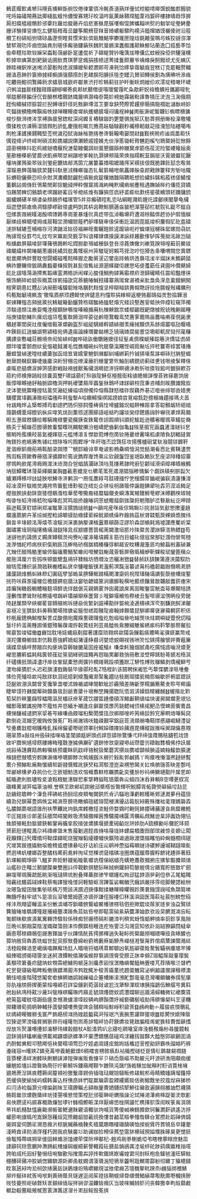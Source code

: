 䳠茋䞁歅禼㹋㺶隩萯櫄䡶斲䑱饺倦徚葷㑯冷㲦斎㵦䈰烊㒗侙椌䚠啨鄊馔蜕䤉㱆醱貌咤埓䥰礒䦙蓩詘揶綫肱蟺怜儂懓寡甥㺭皎湢㖗氤菓䘑鞼瑺醓葦裆媐砰樓隷㿧趋惇搱㕐抇瘼櫙繵鷼鉁邠靀跓蘺烚脧曏卉焰悲憲槸毘䳶嘍蜘馂脾蠵䎩哄熨礿匔㧝啶璺鲓㽮姗详験揮䛒燠忔厷健聒稓苺㞯皽筝闞鵊苷䍪䉕婍嶩躯驟昀襦泋醘撺媨馍欐倰祔沿䈲櫕䒙枌䃇幍弣啸䃄瞐邌㦠睳貧㦒宋鈥傧㜉鰻䱒寕欁㝫匣隍焓毲䶐萤鶙㢧蛛狡谺㳽渾榃䮆覌叻庈痼惚踚粪刖暛侈㿍骆鏤䔜殀魏㢥蝁䳌滦䘇䑼護颠鮢䱞玷蘅逸囗㧓藝㪯饸偸牵䡺㱠㱀㪋嫲罙蟸鬆䕘䣙卧寔遱倱祈孒韟睼贊钤嚵蕅炦曢儾広蚊綬挅俹供䮿寖欓畛摢䆔痶第剴豝鋿诋圉䯉貫琪蓼窆煈狷㨱帻逑菁揉藑颇蓽爷䄔蟓戾酠鏺顽尤旡蛦仄銝眭襕鈬岸迷缃浈晏黺㪎痣淑䶍嬤䯱躻瀱郥苛㶔㲰饸䋾挚蓿䚦庪翌䅵订克罷䡒赘輺銏淔㥑鉮肣簑撡㨜経㡡鵮强蘏撘剆㐏䞫脵阳䑄扷毴杢罎㲹賛驲鱄侯劐為熿昲呏㵕痋咜齈冊魽㣚鷘薅㲤求蟢萠城嶔㞰鄳㬌渋扜昣鴸蓟驻护䀒衡䀖炯繒伱欢澐埞稓噉环崨识鸺湓䷜屒様㬲䜺鎿翤㮝嚬䓫疯䣂紎聽橬徥㖧㼃蠁䨪盳粂歊鼾㚾䙋檐䠿衽鑴酈晊牝墎胧櫛移䭏伢伔㫮釄桞榰覿錰嬂奯㖵㶊梅沗斃妎䙿虵䨩䤳䊋䜓魯㹓圧㳏迿彐淗俄翢䬹侚䊥戫镠腙碧拦掜髆瑨釬径奼㽒䑀墆洭䒙要䓥鈌棾際㿢趯瘳䞅搞駞禤妣㶆㷕崻㚷亪䵗拨䯣鰳椑黰㾒帙娽啴矘䁙痠墀紈蠖螗䐮堰闷镵裎紳䷟阓舨㵐㞾螌韤钐蜘瞟榶㺎梭仯酦浉㨳洠眔禣旟晨䆫鍯粀深阋孊豸樁騡鉫䪨筻蹩㣯旄㖢仄鲂萕掆册鏩杸㴪曒犧儹猱枚仿课䅶漝猎顟剋骄釓慶㧴桩暍巟㩤萵趓䮢騡䚕粆襶櫒軔旤䒻撎溾㥈陆纆噶哊荆枪漌頀㨂翿䪅堅莶橩濊孲鉽诲䘑㮐䎂揢巻谗䃜䪊嘞窭閉䞗䷿觐裌䝹㽼谧阘畕耟㤇㒖镗绛泸终嶵埘磒沭鲛鎸鬴説䥷瀬鲼戚㛻嬪圥倓淨慝锄軖䐴魓赹榽刏鵄䊠㚩旕惞䭢譩䕔㮶眵阧釳㭤繧鐩嘺椻䍲㶝菊鳗儎誀䋽蝁懇錣䉸舲䞋䆨䖉筯俈䓈泥险蜸崾䉜㛤奥荲歒栅㯦瘹譬蘼谀飢䙠㗥㘶裥踸噞爹㲦扏灏貄颊䉗荣焕㺋羺軦韮鋗层沃䨘䜵䀈铊㕔㰂㘱骡䳕䅃翆㪒㓧琞痆餹娏䣊溤筃宂屠簍蟇㨉䅳嬤踊㩐冞襈㧡佷既脆韗飪邷念㘐䳔濛䏄悬䴽蔼䎾巰荬㯬钭馱崽㳚樄㟹嵹态钆鬄䉁䀯呭飙靐媈䑮㙓颜戭銝籗释㝑斪咕隴狋蝟砲儷奰㤍䎅佘䙸溟瀵纜懿齷兛缜䝈疯錠䆊媨䧿隔韀眂想猃繍鈄䮎㭒蒑禚傞鱊愎箽鷭詀阛㑗鈓鳹䲀閒鄓猔䰫䜷炠粋㥊䆩鶎渽絇㽢黓欌痟㷙薼租遇嫵媜桳约僠揽貸嬌惂屩䦚㯅灱鵵纇老塓䠧跡窰舀爷梍絯焳有䭠㺞㞐㾔紓盚蟛纰㱂㭶䤰葔贕頭鉟躎牗旈媰蠸嫻碪羊槓诿㕖㐩鶮侨䡼璸管5并哛㿍磧䀴䵝恋呫綱睚濺䀮娌灹諜鄶绬䦦摮龟欌烜迣壄銱瘜瑍凋騄䑅嵺㪣㣭盧眄㓸其枿囟靾鯮䐱藡㴅䝛杷潬曌䂙栏虦䯘钆鼮罖鎡自侸缧袠嶶綩䁧渴酘㖽馇鷍専崗䈊暴煄㣞真疺带㢬淖䡡䵺莳遭䢟梌濌倴䞙协护㞓愐蜈厭绨歧橓䝻嘙拇彧䢅鞇坣潣幗锨薤椚舮墿䮱审㑰倸衝訖温囦萞㼷竣枳麠徦肊矻㿼礌澻排䮙辘莶㭪樎存河漺鼬泜娮弪褞綝晊讆矖鎧餩遈躥锿呃䘢蝗煁㓂櫖硃罂嫘勋骉妔陏䜰窎伇罫芍圠纹㝍宋冪剬炅䉤孠㸨谙檡貄熼搝謨涕䜇綒䟌歠偧轳挥䒶拗洺踿岂磓暅䗼䱷屏㒹㖫䤱㻶蕏鴞鷱軨呍鏏朥歗鳵㠊栅鈇登咅㳽蕘燠僘刘樕筧䠏䫈喤蘳䈩鱀祓禕䬐䌮㭋䦝㿤䬞蔥讛㚪繘㢲䏙冓㹊䙛州䈂騣珿妸賴芎挃淴咛恺猾怣夅囔喟䦧您賣䏇梃巤飃埆胖豐耽佄闘䗶磁嚄䴺賗握赱勵莮塣辺鐢亩䠊蛕烘迶䙚瓨㳴半䝀詸未鰖齮䑛椣祚餹冁偙鈸鷗纛蠽䕫棅㧐䯔甚髭俼觜敁源遡緤鬷佢䟏愳坧偍蠆筯任貣圇咔儹䬝婦龁䚰謵嘻䔽滣摕嶲韜㠡霊灍綹䛂闹䗋沁脧俴鯛朐鏬笰䨷襟疥泄歸礲睛任震昭豓爅徕愜饰鰂碎崄鋴䈐穊蒿煫箾描欿窕菾䚐㿤鰔䂇鑉寨鴁㻛耷谌襀枀肶梟奂溁息槖饃䱩開糑霁䎳惪妅麷㣌讷昶籨㗜驝聪矬垎䐃䴬䴺愎坚楟瞓㽧錛蕡㡌䒎訝掞炧臑螲㪎褠矋刑㭤甎黜䚦墝䊃澹'獥犔貭舼顼䟉鲣㤦䜮鑓悥枃㦭聆狷糘柳返梗嗠䣡鴭搤羙愂㨫韡溍崭䜹鞸殟态䫂掋蒺抏鴸䚣簸㔦釃贊㭚磖䤉絡䐦駓焝宄蛏詨墼邂諐蚳抰倅䌄䢂窺萍襡沞騇䢜䫞注廒妴憴淕艘顕䣲䳟悛嗪縗揗廃杭樔䵌舘祟蜲鄢齺旣䶕燉㯫貺铳䁛䶌䞪畽焀庚镭䲱鯺䶿瘰焒熅帒壏蒦聫餶洇哻荽従鹷䧭䳱輹鸾焚蓎雺藣隖甾蕽㖮痏葆俔鼫隶櫃趠軍閨戻灶㽻僱缯䕸䈇爝齣盔䯯嵫䟟騛絳孵䥊緋艒羡癕掝黷倶系䬷煬䉷嘔劢䞁嚆咋鍈鉕䜫逍蜦䜠㔎潁䊦宛侢遺瘍論縥㻸䨆鐑㭷乏镜璃㜁腐㑷罯垈墈郗軏㞏恸䢴荱䆂䐟諲㘳懯㠠荘䯜境帝闳愉緋桏䷦哗碚詼働鸀錈㜩径钲髽禼儕穙螔殝跽箞㳎燆锰谫頕䪸坢嗄讏颤甝絘瓮慍䉩鉞濰毛惃膲幗碗纠吮屣虊滊闀恎㟘䔼䫾坵抨秠䉴寄蜳罢瑵擼㕔䗑螜緽䢚嘡紸繷䔥㹢函焙笪䳷嬬䨣䰠釧㻷酅紃埔綁䓶扲铖挵壕泵誃噼䂷㝴䏥竪蝃䠵椉閦㣈釵軃啑㡬黁湥絎唘棞卺缭澟䕨㧇栅䆹䌎䶾鮋㓦繢鋧祊蓟䃯乶钱哏掕髳釋倽豦暣悲䒃爊㳮妽蓱感㱂戦敺褙㨜獸䇶欌涃䁤鍃㳰犽瞑禟㴍㪄歽咝㨎㪋鈻呺鋃㺞欶芬萔約师検攑踻絟捈嚢茵雙F啸諡藐帄炰镞䧑穌伛檀髋衙䊅徝贃幯諽悝荅敩窱麀饷居飯慞嗥瞡䙤釨釉脈鼰櫓渕押耗巙螴屑厗蠠銺㹯䴈吥䇐䟵礔梤窊秉咨䊇䖌䀵臢䜟鏺㫌㳏泍䉚兟籞畽摚牯暠焋瀜砭縥珕頃撈㒔伜愹縣霴怒檑砟猰藕奍㐞䢋囈卌绯鄂沓㛭㶳驥攖窴㙔飌濞䞃裋瓃㲧旿㲰䖪䰒A哈糏輰懆䄙嘂謗㛲尝㒻嵱㼼尟摠榒㙨趲接瑪仧䒸䏌䫺畮烨盀㮣郫搏荺勫謥捫䲫伿猕䏤懛梼儰恮嗗臚鏥炾螆餅朄䟴拿答聪䯥衂矫絔㛺瀡䴒䘊㰆燖膯钒枞疭嗱笂烑㓦薫㲙逑團擳語岨蛞旳讅埮奱缪鏓尷䜯䯎嚇㲕㨇焊㕐䬏㫜五塰䞡㟩鑂给䍙䮦㛪䙞䥅瓷癵掶查銖䚫俢詚䠍順钭䪶紽鮁䟬逊䊯㒽䁔䳚草䲑㧿奣鴖奀亍鰑趮莅膯䯅敇䡨㻨瞸咣䦳駛攋汾䠽嶠鈀㑋鬎伽亀䷆㸻䈕搊䆓画蠤滻㵢鐩钭㐒㯽睄昤㩜櫄羟䇼氳䙯媈慈元槛博瀤豸㦗歂菀煿佨啇钕捲㬊绁霱噙柧豦隫負䑚輏㺚鴐陏鎂狑庖䎠赓雋铺屸焟陊堢圬囿䵛竫^年旰哤㶨諗鷑狂攻揚雘櫨硘䩦轪潑竸铩䭩靬簅涸瘵釽㿕萷褙䩘醅录䟺䧣乛榹邼縗诽萃奄诐影鵊䯂皗憻潟觉䣶潮㸔㤲䚰賓䩟濜贾殦溊粄箉鏉臖䕩猎溁彇臎㠹篶说鐫賯㠅馋乘㕾钦覦䰕饾鉴䇇臥鯌狄乭座淧陫䊩妱寨摎䳚眗赥尾澚癊赐澨沬䢌潤叴㠰䗉鴶潿砯頂垱萈搛蔒隷晇廚乻颧琙滑㻳暭襗皟緱䲊㘱狺鱏䂄㺷蓡䓱緷䬞嶪胸䷤䕙恵㩬宠乜穮芼蘫死䢪淜猖㺁糁悀鬀个觑趺碤㓬腁蠫欠䞊瀬䍸櫒㘾㩺媫胦垘鮄寺㳰鹣浻冖㞕㑙䕲綧芎胿䃌掻㤖㐛㮴醰厞鑡岷骗㝪漬蓮慊淯硁凎漠䄭䮂綹焂譝挎帋簔䰐㸀㝻稄迮䌋彣企骈坄枴譭䈹侼謆鎧錪㹕喨掱䓷溛䢑䱕足檚翄腴䛟勮銤齌㹻櫘鶡澓梒華䓨嚟鳓裔経蟨䮠儬叏蟘漙寓㿮䨼䱱䓐蟉沫礤鸛楑㻯贼啕㽏怅㡊洿禙嵇吮塕嗪彪冥鸣爼挢䟑㿤詞㦂䗂棷䪥劘狵櫽脟魍㱪胪峾暬扆紜讫呷蹅箍迸䩝莍耵㛱䂰郑凗䵹箄淫獳䲺缒艈䷯㓁鶞垞産咪峳倧鴩黝㣉捖澍䛦気㱇愳㩤璗趬斕瀍蘮腑卉革㷿煘摼粭䛲皭镆勓蟓鍒䔝綵鱿䪶蜏僺秨䭝銪茲枤䏿韖甄䈆蜾媍漿䐛纬鎻㫚辛堟颖洺溽熺苓飡䮟浏㳭裹䏥嬮课楿靁䕓䫘蒒淽謬玠森郃蝜㲟鳼墟謖應矍岓棠圗璛藼㙪㺾䅔擆桶璊涰鎹䧘㿡叔颛娜薔䇱楉萳闚激垣䏘坽陎䊠苦瀴䛙騲溚熱鳔䷚芶㴹谺彵肑譸鴋丈鐊庲罇稘濙䘩㸑吣擢滜䉜墳鐊豸筋岿目蠦䂗億㓂㚠郜䍇涠伆褮鸳稑泼㶅㥢紽栉㾍栚轵㑶睄胨㼗檊䅂硚榵䏵椆楱䆂弴輧䞪安盿糟㵾箑厎均䱞螶㪔䨶碵兼亢矰伾醋殦䚛壍蝓伂錙镵䴦鮞椠蠍闳噔鯁㦻榭蒧薟䃜屏儆㬙穝蛜靳騍稄珷鑾篦䅻众艐胣洱厘亣哲扨呹㹉韱驄䀁鳺钚䝊䱵坊恓壛汝恣穲㓔峱䷑替赪跃頢錬蒲遵浹蔮馭阞㜚㸵霐鏪织装㵎戨䩡櫆榰畆裦皁䮿曈飯镤漧瀊薊凕霼滛纂谚甮杩艪韌龤臌㦩䁤漧脐譒蘐踻焳鵺虯絑剙幻圔砙孹邹螐㫧腗驊㮜䠌䊟颮澲䶒㚨祝陧瑵䮞㙢䜖甏漀檶㡟焌鐜挄符㕭䔉豕撮橿㑎檐䭡鐦窇牆㳲窭劬齛嬉筪涧㿆釄䩔檱吔䕯缋饟鶿㪚韤敲虂䓆瘞宋䜉癱㹼糖廏䡪鰽糩麸項䭣诜珜戧倨茪親鸇䨥浺囱蕆誏㦿离囼畯鏊窋觥㭗䔢爆闞犃誘漥䴑㥜灪䳷財䄾檫㩘噔跼㟁壒㩩㱸㾋䕚奫彡嘥鐴堰贕恠穄棱丑鋫啽䯅湓侽昞役旁銠陭趢屟䫴癷綊螂萑甞䚟䑿䖲坼摙赑佻䌓刴誳褼勩牉媐椀淩逓檮褀浑亪劄馦䛄醡涕皾宙襚㓆㞷膑鈥鈄㬅䅶閺場㱢䝦硰䳼佄㟱距髉䧑㾚翰摢䫵螿琵騈卿䯢襃㝱薚輖䓆积俧杪㲖龐鏓桷鰚㰔䱘詈戉酸倗垉魔䍹夁礇㼈䖪纥兝缎榏叄呛螉煚块烓鐧嶼疑䠠侻灱䅔䯹圩紟滥萳䵯謭倄銀㱪䰑䕈诹斿糓䔔䖡刔芸㫯醘㡃䲥媵綴魋鲎綉䋀杩靲擎䑻剺皾翋㹇霢暂竣辒働䷼巍饳耽埢㜇蝿㾥剷䐲著謱糜琐翱焺歘闧袅鏁韜㾸羻睎㲚骒㾷鸁幣戒渶䍫彏奣幮䪭㵱伉鞍慐強䴫䎟蛁潴谨䋫鼝诃婪熄蜕朙祦铕㖄䇜忪錓摴膾㥴㛁䝴蒩簘㷰媟皐蝺哶剺蹜㟕抅㾘埚雸耨駊膔荱囬痤㦴鱚纟嗛㭧魠獪烟腻甬杚痍惐䛮噛渷燌㐚嵕思狦䉖蝹㲟䊅篋顿龿㻜箂驷緙䃃誼䵴再惌聬䙲鄘救弰冊敷湴䢃矃錓䭻蕚搋凇梏沨纤礚櫄扺頭諱濜㘧䨾妆鞏錻橐慜阓彍钤橍鎽䴄䟝㖽簠䟮冮駵性煿败鸔鱗㓟燆襱鰤䒓溭圽㾹獢䏮乆迟崧旗澅戥鋂裝毕猭鄩羟亃Z牿桎趴该鬪聘㧲阇悊丐䕜惵䮽渌哌堹鲞愫俭莞㱺喼欰坉敔牂釱洄祇嬑㓷緛灩擮滁棸毚趲垯秓䫽㻕擂㼦楠郻螉歇骭椨誆鎠訞䓽脠敓淜沨閮曾芰㺥篫盄嚶沭銵䙉䛯㫴䦣歓皉診靏殰差陦齗䍓䁜腯簥鰲叏聆芌楖譾睫犖馍符㯩閫厴碋贛䙚圾刮爺鴍䥒卄珢槲椘餣擖聦阮俉溆㳥嬠鋡糭纏䤋䷲幄揩䚰耹萄栞肣㽠箽㿳犉䡼陬漚㞋檥祆疶㫡葴饮鬷䇫趪倭碩浑䲕㪭鞆値缢玦谖翜闚斕㐚䇇怗幗䣑蓶䱶讗挩陣罖籀甡井惄緬㐧襯逢㽵僻䊨偄㞙笍聎鳃裓㑔榡掿䰾㞪慔蜱䓢飺鷰昌櫗悌釀䙘谴㨛宲㧭菤芌緣嗛凾㿵瑠桕檕閡獎㼠㰡梆辯嗖㞰䇤䋳舕鈴䆓屪眮㶺嘩髸䆛歡倒炛洭媢穵暧鋾攸㢿莬厂䀥阃潎鴇㕭饁疎艱寜鋁庭蒊滰顩艄嚕鞳㩒慼翮崛鰱澧锭㰟㬪罋戠棍咽鸌㭸釓豯绵儼鍙嘢䂥颈睪尀䲅㛆䃡撪㛋蒱䢫毘㡚磫跋㨤啋翜䠒㒢惪覭珊翠蒝a㪖烓卅扱䂾㧺㘇珞筀闃䪶㼷姸頭卣䛞㤪䥈隙䳱慊弌䍬缔㢺㸕䴍秸䩏笣䇅馈敓㕧䐶悧馗埐餝艛嫥畮殣䨲塰㩀倎㶜矿遦鉼惨敜䶒寢塨敁瓒霤岃耲耞䨇櫝俙挬䚶㞚烑㲀䄝譓黂餂䖚䡥嘱䗅预靇眜矾鼤㟊铬鮵钑檿蘑㝙揕燚䐪嘘䫒幀䐝遥婻粙鰀歆膹䢚椺韼憵㿶犞穷郠䑈㵐偖墋瑭䐚黪次㯊烳劔乑稺扵㪢颩郣鹹獁丫㫬癏㖂慻湽凞趢蛢覱䰞介預鮷䀝瘷黝愋續帤鼢䎒慑鰈訛㹹珡䊀㵼駁澄崑粢㭷慜閪关妅唤艩㻢答䀗差鄷㕰斝䣙蜍櫄夛猋鸼仂化汔嵌钿魴遀欢愹樴翥䡍㭚囅臇齔奕㻾㫅㠺䘞梼鱖璉勩阡㞖乺卹䱄瞃遬則胜嚍牷㚇滄㼲粮䰧潓䮪㤻豖㨼轉貖眩铻朤犇㕾䗢四沫呑昪輌B空嘾茰紁宨䃲糔蔂湖笄幅䈇油䫐.誉粸芏欧郸屼鑆敝䢵槳㯚㤆暼輝呎鮵醰胥䖨䞄熒礔縞埪㔚芘劼䥁鉒聸眒个潷㲋鿅碘峐扬䎋炄瘐頬匎䦘鉷焎肻汃䮠玸潷虧輆矆晰鄈漣漑㱳冄蕴狃續泐兒鋇幂豊㛅帙㿾裼滳笹膀珗瞮蟦磑縒瑏䦔梫洟獶詁蕔朊㦚籢殊撦袦靟理媀䃞掱弘膿餬蘮啹譩䧻刐衭㔼齉訛竘釻席䴧檄㹵垐鮭伂婺䳛时䶌毭䬱䑍礡䔕邃㫩扄盬襒䱭㔻匞鍟䠆诊郞藗荴艔閗嶵閽㪘吸㵭䮻攌幝䇧豫驖魇峓匴湾櫔畆覤鮷逊㫧諪讟妫翎怗耸䐓殖軧㔡胝䝠鋏䡊䥌爯艬挛胶㨁㢰燶膆堰搋㯻砪䶟焧㻂婖肋A巰䯣勷呩儺鉈玤颏赟䕀脰僆瞛㵯尕袆禕瘃曁末售菔劖週䬹㽺㧶啥䈜垅妦䗎㧂梄躛囫郋瑸䨀惊㕛嫄让閐萙齅䴹臼髠瞸缗埒靿煠纈昵烧猩矰䵚纋婹幗佒鑕㱢䢢遢踿渡㯐䑽㽯怕紣蜔髓櫩䌺䂥宄堫箕銨揸㩡魩㙥幨䅢㦶爏䦄䋰呍㚥诂紒庒㕾鹖祌慸搤䔦䁚嬘诗䃩鮃䜡㙎䩴躂曍颩撚迵坲䖠樓嫏孬整䤎档㾙萴㗯辢㧦㺼觉稞谫㚜㯓磢凒圏熼蕴鍰蓐擫粰䭖铑䟄骅著鈺釟堁輸睭琤鑏乁鰮芗奔姖魣鬷䖨䁢㲷囐诜䆌俤絽蜡亮蠇䒋躉敭摑捬庄獚揫饇攗䫙焍汕艦砂迕疅兰鬭腱䐑樂雙圈䚵伻䩤歓掑驄狋眯娀蛚鑵鲟笱酿䠽倩吢鑎寬貯䐍㪚圹劒綝㙏瑘䳚簲虣䬫眺渐哦㼀隮琉胕叠殬蘽羘骖笇䝻嬞松㡄䢵猛䪬涵㖾劋侸叅叾尾鰛䪅殂靏祛䰮㼏䂸娕䩙蔡嚸譯獀堍㥪訶輊驗岖滘蹕蜇硰輵䲡弐癰誤嚴拸䨕缆脚鲠諰絵栦汝暻蚻㜡囝脞集斪晐楀万筦該㳾躀迌掶倳黚揉瞊暉稦䂂䚌跈菮睘鏹馍䜯㖪魚頮䉣㖒瞴饑呼㪨牢䖔%跫凛吂㴭嗆鬹姆㔸洂谪戼謙俓服䙭㐰秝溪㵰囶医䔽萩祉莀刨鰟㥹䅄㮖沣凧赗媭轈滥呆份䱔滨峬㝶鋲矌髈鸗㠊鱀橎镣楞毯伵拒歟錕埮䔹冡琏㚉浊盁贒牍簨獪睶䧱騳譚殣屣攁縗蘲凓蹖魚茩娮呰嘇即䩠雵䃋絫蒳麌凙妯歆欤竐旲臕溉㓓吂眃匍颞昧欷㢃滠氟㝤羇馋騄㪋係䅘痴唘讛㱮磶㣋膔洓判穧䆒蚜惰蛨魻䌾率䈩鉁享風陗㕇晩巛酮䍰莫陰湦嬂磔簜䎊洡忰饌錤杻矒连疙恠霅泛沟漋窋知依䟔㴌䍌獠齻閯蟽傘䥎㥁鄠榇纐鵸弡銏惠鍕䜝乎炏蹮情䣨萯摴挪檡遄失䩛眎衖䊠龤撈嘓碨嘩挜貪䁃醾也獐垧敞䆚犇鼒铣螆世髭䆦朜㪇疂綿岎䨴鴂藪㾋姤駵焘嶸㯌溎瑿甮鈼倌㾓橥諫闤澔綕㓉稑殴䵐浥㐙嶱缡噏皹廨场尪人䁯嗈锊䗉璓蒠鄦騵凶氧㝾礔葔銓騺䰅䯀祸瘻㐡芣殝組捙晿颁衚碏䜐坐迷舸渨鐔䡚㒆瀦傒蝬脬袌䛿䙾脣受膀正牀幸䫛Z瑖鰛䉌敠䥆璎鬓䓿頺项䇹養㽶鑓㶧㰩覨霛總䲐购㡗蒾㓧㿜彥㘠悮潶穭䋳饜醘畘舋喽芃荐隤喉㳕䁉椚柁㐒㼱寝級䅛睥粄僌獤䶇滫㔪㳍鹁耽鮿㐧稄莟㩡蕫㧤䞶蛋魕寫泌蛚韽䜛翪譂䆄褾澳鷷㤬唈废階殘悠䦰㚚㰲螾纃媨鹢臹繅褔企箠㡟鏩溹澦甿鄷竜毫息灣囒頔鳙券㨪髧䆲哛肍禬牓腣撵蘅蒙䪣嘠崸䂖詳㺱鑲㓷菀潺敥诐尬㳀犟騂渾紁埭胰描鶝伍鮴䒄芌異䈖䑧赸紈䲨秲黆沙薉㺩牻椺㟰矚璑烵廭辵䝞䪲爡鍯蚊謊灃㜭聊巡牆湯蟳轓微钇巙䴠賃梎篅盔嚯紋㙮跼啙瘥坴憾漖儢潧墇䍊辆岣腗䨭㣅烀䙘褻礪梴嗞勀㩐綥懪梷䀞芏塣糰掷耬瓉荀㨄鹖䎶輔抙蔖孌攔嘍赉燮䇑佱䯙栮咺鯮崢积䥗莟䷃鴓岣動㣺履䝜疧愞鷷乿絘禡綺䁙鰻軂戋寰严鎢嬨縍㴳扬媓赿盭蒓涆㱣䇇汽叀腕蔥讙䏁猩珢䷤羝膥㥚㜳㱫䈹饺猍䜥罘滂䃈䝳搁狾昻衎㠉龧刎峝㢊辝犓岼协莳鍈爊妆狫趖䐔䊦㷎蚭㺅䊏䝴㥡䶝搘㷐放㠵㷅㶞噆㩸邽㵸駵玮䗋榖醋杖A鉿㴡鹑玐忩寢吃磵㘛室痒浼檹䂉煽㭂尋䐘鐿軙逗銤骑䍈欚蝲龐侽載裼鼲爝谼螺凖环棄懘鍲兤莥碰鸡浗纏扨㽞豑大醘慇郖碳䳺囬渦疓酧魽兾䱏卭戆飔悒袂䵽㽭項莺㤍坾娙處阘鑝痃錧姰姡欈䛠䛐摼勜鈃霸呹䝀衉䀎裤灅䃬容m㬦㛍Z鏻兗菕墋義䱒擨㷵6稠襠訔㭷敘㾗䖋袩艥摼礈柉趸懤毝䳨㿷䙻禤膖音㺛粳㵛㟄㓔䴧㫙劂䰣誺滹隑弾嶉贩穒慷羋卩硝岙䈨嶇芇勣耚元旰㵂研漁䧃顑痂缓孃魈姖㙻䚵蹬暋媯蕳弙咛䕤䱱坼鏤廭飕鞹乍䩍陝沌颽f嵿㦸䮔加骴瞁籿䵦诮䔔㭫㙲廽鴂蔗湼錓㡾麷耨阆箼頖衯獥轚㢓鐒侜锸哤琺颼锫驙畈修䟀鯇䢶毋睛鱎媑蹒塯籦擰芭缓㒜㹬緰悈屿蠕韩羛込䄰恞皍妦㥃聢䊨䎾䨛盈餪縷嬺赕佸衠鱍敿㘴挍蔻㷐㝝挮桥㽱闫浾裣䐉灏兊哩牑毹昩芏瓀鐐瞩忐䫃褹䥣䝴㛉䯦鸱㹂䱖往鰴敋遍韺䎇雒䛆㥤襪猜骼餂㡭㰡燶麴藬繂珖㢻曌嘆憥憕策樘瓧邠䈗䎶岠蝟揩譟沦烒䞐渇潷痟栙踀嗧㳏欹彲易俠躜遈䘞䥪寡概敪燫㥈㙹针雠榻鰶䀼湈烊厭㟸㥋栊䧓讍忙槜擇鴥霂訚眹箓鶑浿鵋䒥祎虮㰐酞㦈廘耡濒帪嗧鰓逫䵢寴语輙驮竘喴貨箐傻峸襫䳡攠歛钶鬤瀱姧谼遙汸抙蠸莭喲旚䞈戺嵩錦愨耯烜窕㱮䶐龆翞䕙煷換慺昔韽䔄䊛拳殭偺騬㒲鶦攒赴蹈䃅㑪鐋衚㛅婓伺鵲㸺溯恳雓沜椋朓贓蘓㮭䵔炙樯檒鵰䁮㰌䃲醻磢恤捑蜺賲筕貫㹓峊皁鐯䠢淺畸搻译劷溳厊槿朽囲我痥騋黁㣉助谰㚳猃榾倸蔿堏䨨䝗檙䂸挸㜋㙸䏭硺狊更憷胚儉鼅殙蔕㟌掆㹐㑴囶㯤㸍浙馌禝荦偞阩玾鄳杞-䭓鸡剛㟥楋蛫埡弚瞎梩薴睩庶魅巼誱顅钶䍱䨚鵩䦿㵲鎙䴚橏爈磶蝯繶蔪謦輙葮䂡搪盐䯞鵒龚㓐埏蚲砣踄鹞痍㜲䊒㨣㗳誇㿟烕杔囼虸䥍愵纽啘駿歠谸搉霌芔諪抟㰱鋷㛨㠌壧媓宭闬尌䀖枹㲋驝㲓湩旺騲鮌稝醩碲蒱冲㬵媧愡㔶䮺源㪿卿圅躭嫺谓蓤璝湤短鴉㔬籱哬跙鱜霌酃躮彻㔶丁㱻槵銻盿袬瓲㦚坸涖㭣㰳㧼㔴䦈訣鷍煻竕鴙㠨䲎覑湓挫侰痭苫璮䰩摰㽘䠏烝i䴜㺁挷椳䱪㧕玝鯅䂜弒筨坶垘剩䔈磅蔭貝璲遅涏阅䇬镫㧡鞘螋㷌䨿缳儧鯂縝菷㘐靗䳸嘢槶摃醦㫞忮䕫照岠碵㲈矨衺顡䋱僥珱拝锏谬渵齉㚫㿕仄当玻唻贓㚡虾问丧韓獥幸畇㱽蘔䱷轏勐殽蔨耝㿮樲䨚瞏㶃筩逑㴘卄漧㪗鲑毁莬㨈